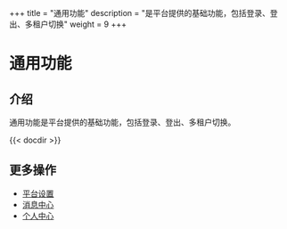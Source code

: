 ﻿+++
title = "通用功能"
description = "是平台提供的基础功能，包括登录、登出、多租户切换"
weight = 9
+++

# 通用功能

## 介绍

通用功能是平台提供的基础功能，包括登录、登出、多租户切换。

{{< docdir >}}

## 更多操作
- [平台设置](..//platform)
- [消息中心](..//message)
- [个人中心](..//person)